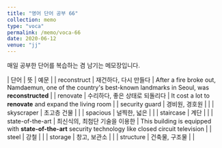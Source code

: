 ```yaml
---
title: "영어 단어 공부 66"
collection: memo
type: "voca"
permalink: /memo/voca-66
date: 2020-06-12
venue: "jj"
---
```


매일 공부한 단어를 복습하는 겸 남기는 메모장입니다.

| 단어 | 뜻 | 예문 |
| reconstruct | 재건하다, 다시 만들다 | After a fire broke out, Namdaemun, one of the country's best-known landmarks in Seoul, was **reconstructed** |
| renovate | 수리하다, 좋은 상태로 되돌리다 | It cost a lot to **renovate** and expand the living room |
| security guard | 경비원, 경호원 |  |
| skyscraper | 초고층 건물 |  |
| spacious | 널찍한, 넓은 |  |
| staircase | 계단 |  |
| state-of-the-art | 최신식의, 최첨단 기술을 이용한 | This building is equipped with **state-of-the-art** security technology like closed circuit television |
| steel | 강철 |  |
| storage | 창고, 보관소 |  |
| structure | 건축물, 구조물 |  |






















